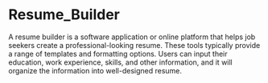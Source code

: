# Resume_Builder
A resume builder is a software application or online platform that helps job seekers create a professional-looking resume. These tools typically provide a range of templates and formatting options. Users can input their education, work experience, skills, and other information, and it will organize the information into well-designed resume. 
